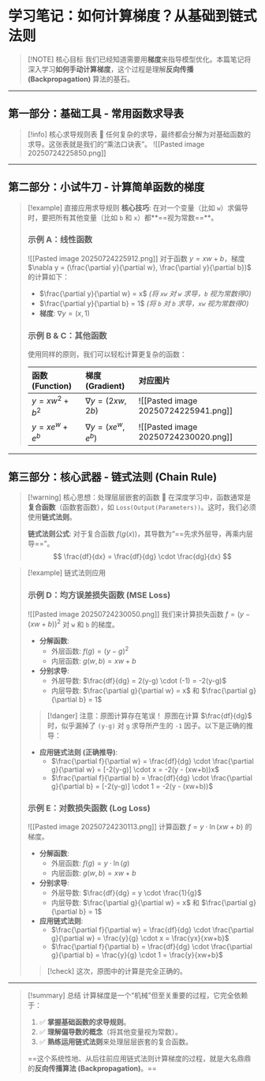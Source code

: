 # 学习笔记：如何计算梯度？从基础到链式法则

> [!NOTE] 核心目标
> 我们已经知道需要用**梯度**来指导模型优化。本篇笔记将深入学习**如何手动计算梯度**，这个过程是理解**反向传播 (Backpropagation)** 算法的基石。

---
## 第一部分：基础工具 - 常用函数求导表

> [!info] 核心求导规则表 🧰
> 任何复杂的求导，最终都会分解为对基础函数的求导。这张表就是我们的“乘法口诀表”。
>![[Pasted image 20250724225850.png]]

---
## 第二部分：小试牛刀 - 计算简单函数的梯度

> [!example] 直接应用求导规则
> **核心技巧**: 在对一个变量（比如 `w`）求偏导时，要把所有其他变量（比如 `b` 和 `x`）都**==视为常数==**。
> 
> ### 示例 A：线性函数
> ![[Pasted image 20250724225912.png]]
> 对于函数 $y = xw + b$，梯度 $\nabla y = (\frac{\partial y}{\partial w}, \frac{\partial y}{\partial b})$ 的计算如下：
> - $\frac{\partial y}{\partial w} = x$  *(将 `xw` 对 `w` 求导，`b` 视为常数得0)*
> - $\frac{\partial y}{\partial b} = 1$  *(将 `b` 对 `b` 求导，`xw` 视为常数得0)*
> - **梯度**: $\nabla y = (x, 1)$
> 
> ### 示例 B & C：其他函数
> 使用同样的原则，我们可以轻松计算更复杂的函数：
> 
> | 函数 (Function) | 梯度 (Gradient) | 对应图片 |
> | :--- | :--- | :--- |
> | $y = xw^2 + b^2$ | $\nabla y = (2xw, 2b)$ | ![[Pasted image 20250724225941.png]] |
> | $y = xe^w + e^b$ | $\nabla y = (xe^w, e^b)$ |![[Pasted image 20250724230020.png]] |

---
## 第三部分：核心武器 - 链式法则 (Chain Rule)

> [!warning] 核心思想：处理层层嵌套的函数 🧠
> 在深度学习中，函数通常是**复合函数**（函数套函数），如 `Loss(Output(Parameters))`。这时，我们必须使用**链式法则**。
> 
> **链式法则公式**: 对于复合函数 $f(g(x))$，其导数为“==先求外层导，再乘内层导==”。
> $$ \frac{df}{dx} = \frac{df}{dg} \cdot \frac{dg}{dx} $$

> [!example] 链式法则应用
> ### 示例 D：均方误差损失函数 (MSE Loss)
> ![[Pasted image 20250724230050.png]]
> 我们来计算损失函数 $f = (y - (xw+b))^2$ 对 `w` 和 `b` 的梯度。
> 
> - **分解函数**:
>   - 外层函数: $f(g) = (y-g)^2$
>   - 内层函数: $g(w, b) = xw + b$
> - **分别求导**:
>   - 外层导数: $\frac{df}{dg} = 2(y-g) \cdot (-1) = -2(y-g)$
>   - 内层导数: $\frac{\partial g}{\partial w} = x$ 和 $\frac{\partial g}{\partial b} = 1$
> 
> > [!danger] 注意：原图计算存在笔误！
> > 原图在计算 $\frac{df}{dg}$ 时，似乎漏掉了 `(y-g)` 对 `g` 求导所产生的 `-1` 因子。以下是正确的推导：
> 
> - **应用链式法则 (正确推导)**:
>   - $\frac{\partial f}{\partial w} = \frac{df}{dg} \cdot \frac{\partial g}{\partial w} = [-2(y-g)] \cdot x = -2(y - (xw+b))x$
>   - $\frac{\partial f}{\partial b} = \frac{df}{dg} \cdot \frac{\partial g}{\partial b} = [-2(y-g)] \cdot 1 = -2(y - (xw+b))$
> 
> ### 示例 E：对数损失函数 (Log Loss)
>![[Pasted image 20250724230113.png]]
> 计算函数 $f = y \cdot \ln(xw+b)$ 的梯度。
> - **分解函数**:
>   - 外层函数: $f(g) = y \cdot \ln(g)$
>   - 内层函数: $g(w, b) = xw+b$
> - **分别求导**:
>   - 外层导数: $\frac{df}{dg} = y \cdot \frac{1}{g}$
>   - 内层导数: $\frac{\partial g}{\partial w} = x$ 和 $\frac{\partial g}{\partial b} = 1$
> - **应用链式法则**:
>   - $\frac{\partial f}{\partial w} = \frac{df}{dg} \cdot \frac{\partial g}{\partial w} = \frac{y}{g} \cdot x = \frac{yx}{xw+b}$
>   - $\frac{\partial f}{\partial b} = \frac{df}{dg} \cdot \frac{\partial g}{\partial b} = \frac{y}{g} \cdot 1 = \frac{y}{xw+b}$
> > [!check] 这次，原图中的计算是完全正确的。

---
> [!summary] 总结
> 计算梯度是一个“机械”但至关重要的过程，它完全依赖于：
> 1.  ✅ **掌握基础函数的求导规则**。
> 2.  ✅ **理解偏导数的概念**（将其他变量视为常数）。
> 3.  ✅ **熟练运用链式法则**来处理层层嵌套的复合函数。
> 
> ==这个系统性地、从后往前应用链式法则计算梯度的过程，就是大名鼎鼎的**反向传播算法 (Backpropagation)**。==